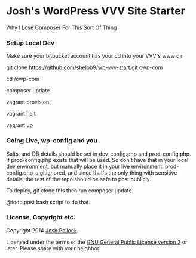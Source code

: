 Josh's WordPress VVV Site Starter
================================

[Why I Love Composer For This Sort Of Thing](http://joshpress.net/blog/using-composer-increase-wordpress-development-powers/)


### Setup Local Dev

Make sure your bitbucket account has your 
cd into your VVV's www dir

git clone https://github.com/shelob9/wp-vvv-start.git cwp-com


cd <whatever>/cwp-com

composer update

vagrant provision

vagrant halt

vagrant up

### Going Live, wp-config and you
Salts, and DB details should be set in dev-config.php and prod-config.php. If prod-config.php exists that will be used. So don't have that in your local dev environment, but manually place it in your live environment. prod-config.php is gitignored, and since that's the only thing with sensitive details, the rest of the repo should be safe to post publicly.

To deploy, git clone this then run composer update.

@todo post bash script to do that.

### License, Copyright etc.
Copyright 2014 [Josh Pollock](http://JoshPress.net).

Licensed under the terms of the [GNU General Public License version 2](http://www.gnu.org/licenses/gpl-2.0.html) or later. Please share with your neighbor.

